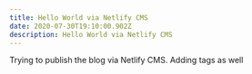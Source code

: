 ```yaml
---
title: Hello World via Netlify CMS
date: 2020-07-30T19:10:00.902Z
description: Hello World via Netlify CMS
---
```

Trying to publish the blog via Netlify CMS. Adding tags as well